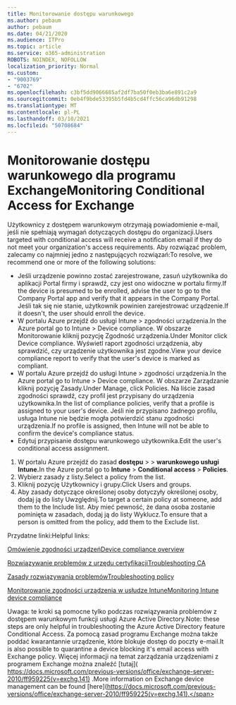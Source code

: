 ```yaml
---
title: Monitorowanie dostępu warunkowego
ms.author: pebaum
author: pebaum
ms.date: 04/21/2020
ms.audience: ITPro
ms.topic: article
ms.service: o365-administration
ROBOTS: NOINDEX, NOFOLLOW
localization_priority: Normal
ms.custom:
- "9003769"
- "6702"
ms.openlocfilehash: c3bf5dd9066685af2df7ba50f0eb3ba6e891c2a9
ms.sourcegitcommit: 0eb4f9bde53395b5fd4b5cd4ffc56ca96db91298
ms.translationtype: MT
ms.contentlocale: pl-PL
ms.lasthandoff: 03/10/2021
ms.locfileid: "50708684"
---
```

# <a name="monitoring-conditional-access-for-exchange"></a><span data-ttu-id="f25db-102">Monitorowanie dostępu warunkowego dla programu Exchange</span><span class="sxs-lookup"><span data-stu-id="f25db-102">Monitoring Conditional Access for Exchange</span></span>

<span data-ttu-id="f25db-103">Użytkownicy z dostępem warunkowym otrzymają powiadomienie e-mail, jeśli nie spełniają wymagań dotyczących dostępu do organizacji.</span><span class="sxs-lookup"><span data-stu-id="f25db-103">Users targeted with conditional access will receive a notification email if they do not meet your organization's access requirements.</span></span> <span data-ttu-id="f25db-104">Aby rozwiązać problem, zalecamy co najmniej jedno z następujących rozwiązań:</span><span class="sxs-lookup"><span data-stu-id="f25db-104">To resolve, we recommend one or more of the following solutions:</span></span>

- <span data-ttu-id="f25db-105">Jeśli urządzenie powinno zostać zarejestrowane, zasuń użytkownika do aplikacji Portal firmy i sprawdź, czy jest ono widoczne w portalu firmy.</span><span class="sxs-lookup"><span data-stu-id="f25db-105">If the device is presumed to be enrolled, advise the user to go to the Company Portal app and verify that it appears in the Company Portal.</span></span> <span data-ttu-id="f25db-106">Jeśli tak się nie stanie, użytkownik powinien zarejestrować urządzenie.</span><span class="sxs-lookup"><span data-stu-id="f25db-106">If it doesn't, the user should enroll the device.</span></span>
- <span data-ttu-id="f25db-107">W portalu Azure przejdź do usługi Intune > zgodności urządzenia.</span><span class="sxs-lookup"><span data-stu-id="f25db-107">In the Azure portal go to Intune > Device compliance.</span></span> <span data-ttu-id="f25db-108">W obszarze Monitorowanie kliknij pozycję Zgodność urządzenia.</span><span class="sxs-lookup"><span data-stu-id="f25db-108">Under Monitor click Device compliance.</span></span> <span data-ttu-id="f25db-109">Wyświetl raport zgodności urządzenia, aby sprawdzić, czy urządzenie użytkownika jest zgodne.</span><span class="sxs-lookup"><span data-stu-id="f25db-109">View your device compliance report to verify that the user's device is marked as compliant.</span></span>
- <span data-ttu-id="f25db-110">W portalu Azure przejdź do usługi Intune > zgodności urządzenia.</span><span class="sxs-lookup"><span data-stu-id="f25db-110">In the Azure portal go to Intune > Device compliance.</span></span> <span data-ttu-id="f25db-111">W obszarze Zarządzanie kliknij pozycję Zasady.</span><span class="sxs-lookup"><span data-stu-id="f25db-111">Under Manage, click Policies.</span></span> <span data-ttu-id="f25db-112">Na liście zasad zgodności sprawdź, czy profil jest przypisany do urządzenia użytkownika.</span><span class="sxs-lookup"><span data-stu-id="f25db-112">In the list of compliance policies, verify that a profile is assigned to your user's device.</span></span> <span data-ttu-id="f25db-113">Jeśli nie przypisano żadnego profilu, usługa Intune nie będzie mogła potwierdzić stanu zgodności urządzenia.</span><span class="sxs-lookup"><span data-stu-id="f25db-113">If no profile is assigned, then Intune will not be able to confirm the device's compliance status.</span></span>
- <span data-ttu-id="f25db-114">Edytuj przypisanie dostępu warunkowego użytkownika.</span><span class="sxs-lookup"><span data-stu-id="f25db-114">Edit the user's conditional access assignment.</span></span>

1. <span data-ttu-id="f25db-115">W portalu Azure przejdź do zasad **dostępu**  >    >  **warunkowego usługi Intune.**</span><span class="sxs-lookup"><span data-stu-id="f25db-115">In the Azure portal go to **Intune** > **Conditional access** > **Policies**.</span></span>
2. <span data-ttu-id="f25db-116">Wybierz zasady z listy.</span><span class="sxs-lookup"><span data-stu-id="f25db-116">Select a policy from the list.</span></span>
3. <span data-ttu-id="f25db-117">Kliknij pozycję Użytkownicy i grupy.</span><span class="sxs-lookup"><span data-stu-id="f25db-117">Click Users and groups.</span></span>
4. <span data-ttu-id="f25db-118">Aby zasady dotyczące określonej osoby dotyczyły określonej osoby, dodaj ją do listy Uwzględnij.</span><span class="sxs-lookup"><span data-stu-id="f25db-118">To target a certain policy at someone, add them to the Include list.</span></span> <span data-ttu-id="f25db-119">Aby mieć pewność, że dana osoba zostanie pominięta w zasadach, dodaj ją do listy Wyklucz.</span><span class="sxs-lookup"><span data-stu-id="f25db-119">To ensure that a person is omitted from the policy, add them to the Exclude list.</span></span>

<span data-ttu-id="f25db-120">Przydatne linki:</span><span class="sxs-lookup"><span data-stu-id="f25db-120">Helpful links:</span></span>

[<span data-ttu-id="f25db-121">Omówienie zgodności urządzeń</span><span class="sxs-lookup"><span data-stu-id="f25db-121">Device compliance overview</span></span>](https://docs.microsoft.com/intune/device-compliance-get-started)

[<span data-ttu-id="f25db-122">Rozwiązywanie problemów z urzędu certyfikacji</span><span class="sxs-lookup"><span data-stu-id="f25db-122">Troubleshooting CA</span></span>](https://docs.microsoft.com/intune/troubleshoot-conditional-access)

[<span data-ttu-id="f25db-123">Zasady rozwiązywania problemów</span><span class="sxs-lookup"><span data-stu-id="f25db-123">Troubleshooting policy</span></span>](https://docs.microsoft.com/troubleshoot/mem/intune/troubleshoot-policies-in-microsoft-intune)

[<span data-ttu-id="f25db-124">Monitorowanie zgodności urządzenia w usłudze Intune</span><span class="sxs-lookup"><span data-stu-id="f25db-124">Monitoring Intune device compliance</span></span>](https://docs.microsoft.com/intune/compliance-policy-monitor)

<span data-ttu-id="f25db-125">Uwaga: te kroki są pomocne tylko podczas rozwiązywania problemów z dostępem warunkowym funkcji usługi Azure Active Directory.</span><span class="sxs-lookup"><span data-stu-id="f25db-125">Note: these steps are only helpful in troubleshooting the Azure Active Directory feature Conditional Access.</span></span> <span data-ttu-id="f25db-126">Za pomocą zasad programu Exchange można także poddać kwarantannie urządzenie, które blokuje dostęp do poczty e-mail.</span><span class="sxs-lookup"><span data-stu-id="f25db-126">It is also possible to quarantine a device blocking it's email access with Exchange policy.</span></span> <span data-ttu-id="f25db-127">Więcej informacji na temat zarządzania urządzeniami z programem Exchange można znaleźć [tutaj]( https://docs.microsoft.com/previous-versions/office/exchange-server-2010/ff959225(v=exchg.141) .</span><span class="sxs-lookup"><span data-stu-id="f25db-127">More information on Exchange device management can be found [here](https://docs.microsoft.com/previous-versions/office/exchange-server-2010/ff959225(v=exchg.141).</span></span>

